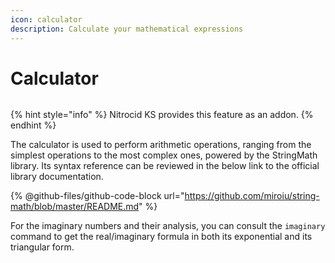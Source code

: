 ```yaml
---
icon: calculator
description: Calculate your mathematical expressions
---
```


# Calculator

<figure><img src="https://github.com/Aptivi-Stable-Docs/nks-manual-0.1.0/blob/main/.gitbook/assets/028-calc.png" alt=""><figcaption></figcaption></figure>

{% hint style="info" %}
Nitrocid KS provides this feature as an addon.
{% endhint %}

The calculator is used to perform arithmetic operations, ranging from the simplest operations to the most complex ones, powered by the StringMath library. Its syntax reference can be reviewed in the below link to the official library documentation.

{% @github-files/github-code-block url="https://github.com/miroiu/string-math/blob/master/README.md" %}

For the imaginary numbers and their analysis, you can consult the `imaginary` command to get the real/imaginary formula in both its exponential and its triangular form.
